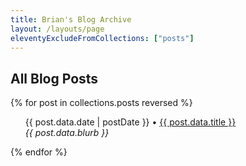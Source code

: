 ```yaml
---
title: Brian's Blog Archive
layout: /layouts/page
eleventyExcludeFromCollections: ["posts"]
---
```


<h2><i class="fa-solid fa-box-archive"></i> All Blog Posts</h2>
{% for post in collections.posts reversed %}
<ul>
    {{ post.data.date | postDate }} • <a href="{{ post.url }}">{{ post.data.title }}</a><br>
    <em>{{ post.data.blurb }}</em>
</ul>
{% endfor %}